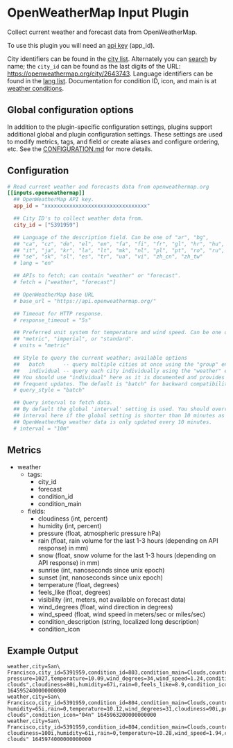 # OpenWeatherMap Input Plugin

Collect current weather and forecast data from OpenWeatherMap.

To use this plugin you will need an [api key][] (app_id).

City identifiers can be found in the [city list][]. Alternately you
can [search][] by name; the `city_id` can be found as the last digits
of the URL: <https://openweathermap.org/city/2643743>. Language
identifiers can be found in the [lang list][]. Documentation for
condition ID, icon, and main is at [weather conditions][].

## Global configuration options <!-- @/docs/includes/plugin_config.md -->

In addition to the plugin-specific configuration settings, plugins support
additional global and plugin configuration settings. These settings are used to
modify metrics, tags, and field or create aliases and configure ordering, etc.
See the [CONFIGURATION.md][CONFIGURATION.md] for more details.

[CONFIGURATION.md]: ../../../docs/CONFIGURATION.md#plugins

## Configuration

```toml @sample.conf
# Read current weather and forecasts data from openweathermap.org
[[inputs.openweathermap]]
  ## OpenWeatherMap API key.
  app_id = "xxxxxxxxxxxxxxxxxxxxxxxxxxxxxxxxx"

  ## City ID's to collect weather data from.
  city_id = ["5391959"]

  ## Language of the description field. Can be one of "ar", "bg",
  ## "ca", "cz", "de", "el", "en", "fa", "fi", "fr", "gl", "hr", "hu",
  ## "it", "ja", "kr", "la", "lt", "mk", "nl", "pl", "pt", "ro", "ru",
  ## "se", "sk", "sl", "es", "tr", "ua", "vi", "zh_cn", "zh_tw"
  # lang = "en"

  ## APIs to fetch; can contain "weather" or "forecast".
  # fetch = ["weather", "forecast"]

  ## OpenWeatherMap base URL
  # base_url = "https://api.openweathermap.org/"

  ## Timeout for HTTP response.
  # response_timeout = "5s"

  ## Preferred unit system for temperature and wind speed. Can be one of
  ## "metric", "imperial", or "standard".
  # units = "metric"

  ## Style to query the current weather; available options
  ##   batch      -- query multiple cities at once using the "group" endpoint
  ##   individual -- query each city individually using the "weather" endpoint
  ## You should use "individual" here as it is documented and provides more
  ## frequent updates. The default is "batch" for backward compatibility.
  # query_style = "batch"

  ## Query interval to fetch data.
  ## By default the global 'interval' setting is used. You should override the
  ## interval here if the global setting is shorter than 10 minutes as
  ## OpenWeatherMap weather data is only updated every 10 minutes.
  # interval = "10m"
```

## Metrics

- weather
  - tags:
    - city_id
    - forecast
    - condition_id
    - condition_main
  - fields:
    - cloudiness (int, percent)
    - humidity (int, percent)
    - pressure (float, atmospheric pressure hPa)
    - rain (float, rain volume for the last 1-3 hours (depending on API response) in mm)
    - snow (float, snow volume for the last 1-3 hours (depending on API response) in mm)
    - sunrise (int, nanoseconds since unix epoch)
    - sunset (int, nanoseconds since unix epoch)
    - temperature (float, degrees)
    - feels_like (float, degrees)
    - visibility (int, meters, not available on forecast data)
    - wind_degrees (float, wind direction in degrees)
    - wind_speed (float, wind speed in meters/sec or miles/sec)
    - condition_description (string, localized long description)
    - condition_icon

## Example Output

```text
weather,city=San\ Francisco,city_id=5391959,condition_id=803,condition_main=Clouds,country=US,forecast=114h,host=robot pressure=1027,temperature=10.09,wind_degrees=34,wind_speed=1.24,condition_description="broken clouds",cloudiness=80i,humidity=67i,rain=0,feels_like=8.9,condition_icon="04n" 1645952400000000000
weather,city=San\ Francisco,city_id=5391959,condition_id=804,condition_main=Clouds,country=US,forecast=117h,host=robot humidity=65i,rain=0,temperature=10.12,wind_degrees=31,cloudiness=90i,pressure=1026,feels_like=8.88,wind_speed=1.31,condition_description="overcast clouds",condition_icon="04n" 1645963200000000000
weather,city=San\ Francisco,city_id=5391959,condition_id=804,condition_main=Clouds,country=US,forecast=120h,host=robot cloudiness=100i,humidity=61i,rain=0,temperature=10.28,wind_speed=1.94,condition_icon="04d",pressure=1027,feels_like=8.96,wind_degrees=16,condition_description="overcast clouds" 1645974000000000000
```

[api key]: https://openweathermap.org/appid
[city list]: http://bulk.openweathermap.org/sample/city.list.json.gz
[search]: https://openweathermap.org/find
[lang list]: https://openweathermap.org/current#multi
[weather conditions]: https://openweathermap.org/weather-conditions
